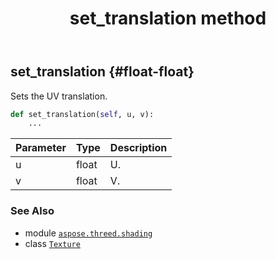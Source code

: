 ﻿---
title: set_translation method
second_title: Aspose.3D for Python via .NET API References
description: 
type: docs
weight: 80
url: /aspose.threed.shading/texture/set_translation/
is_root: false
---

## set_translation {#float-float}

Sets the UV translation.



```python
def set_translation(self, u, v):
    ...
```


| Parameter | Type | Description |
| :- | :- | :- |
| u | float | U. |
| v | float | V. |



### See Also
* module [`aspose.threed.shading`](../../)
* class [`Texture`](/3d/python-net/aspose.threed.shading/texture)
